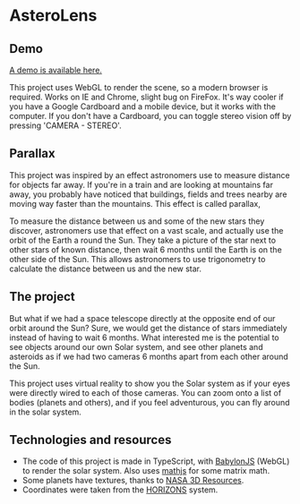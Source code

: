 # AsteroLens

## Demo

[A demo is available here.](http://louiscarl.github.io/AsteroLens/ "AsteroLens")

This project uses WebGL to render the scene, so a modern browser is required. Works on IE and Chrome, slight bug on FireFox. It's way cooler if you have a Google Cardboard and a mobile device, but it works with the computer. If you don't have a Cardboard, you can toggle stereo vision off by pressing 'CAMERA - STEREO'.

## Parallax

This project was inspired by an effect astronomers use to measure distance for objects far away. If you're in a train and are looking at mountains far away, you probably have noticed that buildings, fields and trees nearby are moving way faster than the mountains. This effect is called parallax, 

To measure the distance between us and some of the new stars they discover, astronomers use that effect on a vast scale, and actually use the orbit of the Earth a round the Sun. They take a picture of the star next to other stars of known distance, then wait 6 months until the Earth is on the other side of the Sun. This allows astronomers to use trigonometry to calculate the distance between us and the new star.

## The project

But what if we had a space telescope directly at the opposite end of our orbit around the Sun? Sure, we would get the distance of stars immediately instead of having to wait 6 months. What interested me is the potential to see objects around our own Solar system, and see other planets and asteroids as if we had two cameras 6 months apart from each other around the Sun.

This project uses virtual reality to show you the Solar system as if your eyes were directly wired to each of those cameras. You can zoom onto a list of bodies (planets and others), and if you feel adventurous, you can fly around in the solar system.

## Technologies and resources

* The code of this project is made in TypeScript, with [BabylonJS](http://www.babylonjs.com/) (WebGL) to render the solar system. Also uses [mathjs](http://mathjs.org/) for some matrix math.
* Some planets have textures, thanks to [NASA 3D Resources](http://nasa3d.arc.nasa.gov/).
* Coordinates were taken from the [HORIZONS](http://ssd.jpl.nasa.gov/horizons.cgi) system.
